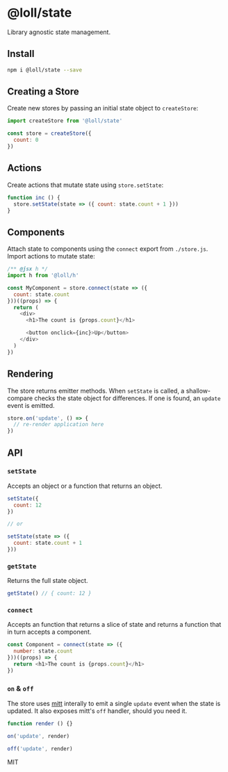 # @loll/state
Library agnostic state management.

## Install
```bash
npm i @loll/state --save
```

## Creating a Store
Create new stores by passing an initial state object to `createStore`:
```javascript
import createStore from '@loll/state'

const store = createStore({
  count: 0
})
```

## Actions
Create actions that mutate state using `store.setState`:
```javascript
function inc () {
  store.setState(state => ({ count: state.count + 1 }))
}
```

## Components
Attach state to components using the `connect` export from `./store.js`. Import actions to mutate state:
```javascript
/** @jsx h */
import h from '@loll/h'

const MyComponent = store.connect(state => ({
  count: state.count
}))((props) => {
  return (
    <div>
      <h1>The count is {props.count}</h1>

      <button onclick={inc}>Up</button>
    </div>
  )
})
```

## Rendering
The store returns emitter methods. When `setState` is called, a shallow-compare checks the state object for differences. If one is found, an `update` event is emitted.
```javascript
store.on('update', () => {
  // re-render application here
})
```

## API
### `setState`
Accepts an object or a function that returns an object.
```javascript
setState({
  count: 12
})

// or

setState(state => ({
  count: state.count + 1
}))
```

### `getState`
Returns the full state object.
```javascript
getState() // { count: 12 }
```

### `connect`
Accepts an function that returns a slice of state and returns a function that in turn accepts a component.
```javascript
const Component = connect(state => ({
  number: state.count
}))((props) => {
  return <h1>The count is {props.count}</h1>
})
```

### `on` & `off`
The store uses [mitt](https://github.com/developit/mitt) interally to emit a single `update` event when the state is updated. It also exposes mitt's `off` handler, should you need it.
```javascript
function render () {}

on('update', render)

off('update', render)
```

MIT
